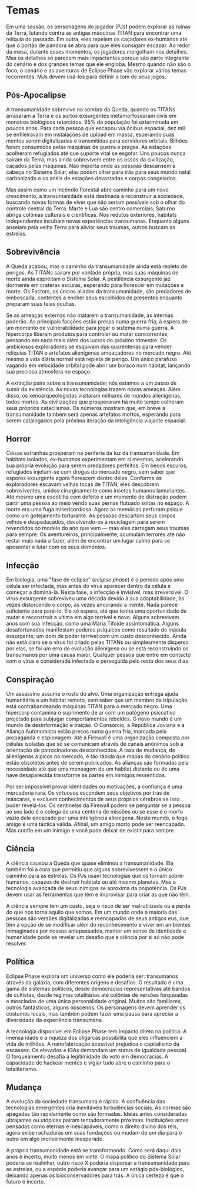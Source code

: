# Temas

Em uma sessão, os personagens do jogador (PJs) podem explorar as ruínas da Terra, lutando contra as antigas máquinas TITAN para encontrar uma relíquia do passado. Em outra, eles repelem os caçadores ex-humanos até que o portão de pandora se abra para que eles consigam escapar. Ao redor da mesa, durante esses momentos, os jogadores mergulham nos detalhes. Mas os detalhes só parecem mais impactantes porque são parte integrante do cenário e dos grandes temas que ele engloba. Mesmo quando não são o foco, o cenário e as aventuras de Eclipse Phase vão explorar vários temas recorrentes. MJs devem usá-los para definir o tom de seus jogos.

## Pós-Apocalipse

A transumanidade sobrevive na sombra da Queda, quando os TITANs arrasaram a Terra e os surtos exsurgentes metamorfosearam civis em monstros biológicos retorcidos. 95% da população foi exterminada em poucos anos. Para cada pessoa que escapou via ônibus espacial, dez mil se enfileiravam em instalações de upload em massa, esperando suas mentes serem digitalizadas e transmitidas para servidores orbitais. Bilhões foram consumidos pelas máquinas de guerra e pragas. As estações acolheram refugiados até que suporte vital se esgotar. Uns poucos nunca saíram da Terra, mas ainda sobrevivem entre os ossos da civilização, caçados pelas máquinas. Não importa onde as pessoas descansem a cabeça no Sistema Solar, elas podem olhar para trás para seus mundo natal carbonizado e os anéis de estações devastadas e corpos congelados.

Mas assim como um incêndio florestal abre caminho para um novo crescimento, a transumanidade está destinada a reconstruir a sociedade, buscando novas formas de viver que não seriam possíveis sob o olhar do controle central da Terra. Marte e Lua são centro comerciais; Saturno abriga colônias culturais e científicas. Nos redutos exteriores, habitats independentes incubam novas experiências transumanas. Enquanto alguns anseiam pela velha Terra para aliviar seus traumas, outros buscam as estrelas.

## Sobrevivência

A Queda acabou, mas o caminho da transumanidade ainda está repleto de perigos. As TITANs saíram por vontade própria, mas suas máquinas de morte ainda espreitam o Sistema Solar. A pestilência exsurgente jaz dormente em crateras escuras, esperando para florescer em mutações e morte. Os Factors, os únicos aliados da transumanidade, são predadores de emboscada, contentes a encher seus escolhidos de presentes enquanto preparam suas teias ocultas.

Se as ameaças externas não matarem a transumanidade, as internas poderão. As principais facções estão presas numa guerra fria, à espera de um momento de vulnerabilidade para jogar o sistema numa guerra. A hipercorps liberam produtos para controlar ou matar concorrentes, pensando em nada mais além dos lucros do próximo trimestre. Os ambiciosos exploradores se esquivam das quarentenas para vender relíquias TITAN e artefatos alienígenas ameaçadores no mercado negro. Até mesmo a vida diária normal está repleta de perigo. Um único parafuso vagando em velocidade orbital pode abrir um buraco num habitat, lançando sua preciosa atmosfera no espaço.

A extinção paira sobre a transumanidade; nós estamos a um passo de sumir da existência. As novas tecnologias trazem novas ameaças. Além disso, os xenoarqueologistas visitaram milhares de mundos alienígenas, todos mortos. As civilizações que prosperaram há muito tempo colheram seus próprios cataclismas. Os números mostram que, em breve a transumanidade também será apenas artefatos mortos, esperando para serem catalogados pela próxima iteração da inteligência viajante espacial.

## Horror

Coisas estranhas prosperam na periferia da luz da transumanidade. Em habitats isolados, _ex-humanos_ experimentam em si mesmos, acelerando sua própria evolução para serem predadores perfeitos. Em becos escuros, refugiados injetam-se com drogas do mercado negro, sem saber que esporos exsurgente agora florescem dentro deles. Conforme os exploradores escavam velhas tocas de TITAN, eles descobrem sobreviventes, unidos cirurgicamente como insetos humanos lamuriantes. Até mesmo uma escotilha com defeito e um momento de distração podem partir uma pessoa ao meio vendo suas pernas flutuado soltas no espaço. A morte era uma fuga misericordiosa. Agora as memórias perfuram psique como um gotejamento torturante. As pessoas descartam seus corpos velhos e despedaçados, devolvendo-os à reciclagem para serem revendidos no modelo do ano que vem — mas eles carregam seus traumas para sempre. Os aventureiros, principalmente, acumulam terrores até não restar mais nada a fazer, além de encontrar um lugar calmo para se aposentar e lutar com os seus demónios.

## Infecção

Em biologia, uma "fase de eclipse" (_eclipse phase_) é o período após uma célula ser infectada, mas antes do vírus aparecer dentro da célula e começar a dominá-la. Nesta fase, a infecção é invisível, mas irreversível. O vírus exsurgente sobreviveu uma década devido à sua adaptabilidade, às vezes distorcendo o corpo, às vezes ancorando a mente. Nada parece suficiente para pará-lo. Ele só espera, até que tenha uma oportunidade de mutar e reconstruir a vítima em algo terrível e novo. Alguns sobrevivem anos com sua infecção, como uma Maria Tifoide assintomática. Alguns desafortunados manifestam poderes psíquicos como resultado de mácula exsurgente; um dom de poder terrível com um custo desconhecido. Ainda não está claro se o vírus foi criado pelas TITANs ou simplesmente disperso por elas, se foi um erro de evolução alienígena ou se está reconstruindo os transumanos por uma causa maior. Qualquer pessoa que entre em contacto com o vírus é considerada infectada e perseguida pelo resto dos seus dias.

## Conspiração

Um assassino assume o rosto do alvo. Uma organização entrega ajuda humanitária a um habitat remoto, sem saber que um membro da tripulação está contrabandeando máquinas TITAN para o mercado negro. Uma hipercorp contamina o suprimento de ar com um patógeno psicoativo projetado para subjugar comportamentos rebeldes. O novo mundo é um mundo de desinformação e traição. O Consórcio, a República Joviana e a Aliança Autonomista estão presos numa guerra fria, marcada pela propaganda e espionagem. Até a Firewall é uma organização composta por células isoladas que só se comunicam através de canais anônimos sob a orientação de patrocinadores desconhecidos. A taxa de mudança, de alienígenas a picos no mercado, é tão rápida que mapas do cenário político estão obsoletos antes de serem publicados. As alianças são formadas pela necessidade até que uma mensagem de um habitat distante ou de uma nave desaparecida transforme as partes em inimigos ressentidos.

Por ser impossível provar identidades ou motivações, a confiança é uma mercadoria rara. Os virtuosos escondem seus objetivos por trás de máscaras, e excluem conhecimentos de seus próprios cérebros se isso puder revelá-los. Os sentinelas da Firewall podem se perguntar se a pessoa ao seu lado é o colega de uma centena de missões ou se esse é o morfo vazio dele encapado por uma inteligência alienígena. Neste mundo, o fogo amigo é uma táctica válida. Afinal, um amigo morto pode ser reencapado. Mas confie em um inimigo e você pode deixar de existir para sempre.

## Ciência

A ciência causou a Queda que quase eliminou a transumanidade. Ela também foi a cura que permitiu que alguns sobrevivessem e o único caminho para as estrelas. Os PJs usam tecnologias que os tornam sobre-humanos, capazes de destruir habitats ou até mesmo planetas. Mas a tecnologia avançada de seus inimigos se aproxima da onipotência. Os PJs devem usar as ferramentas que têm e improvisar para criar as que não têm.

A ciência sempre tem um custo, seja o risco de ser mal-utilizada ou a perda do que nos torna aquilo que somos. Em um mundo onde a maioria das pessoas são versões digitalizadas e reencapadas de seus antigos eus, que têm a opção de se modificar além do reconhecimento e viver em ambientes inimaginados por nossos antepassados, manter um senso de identidade e humanidade pode se revelar um desafio que a ciência por si só não pode resolver.

## Política

Eclipse Phase explora um universo como ele poderia ser: transumanos através da galáxia, com diferentes origens e desafios. O resultado é uma gama de sistemas políticos, desde democracias representativas até bandos de cultistas, desde regimes totalitários até colônias de versões forqueadas e mescladas de uma única personalidade original. Muitos são familiares, outros fantásticos, alguns obscenos. Os personagens devem aprender os costumes locais, mas também podem fazer uma pausa para apreciar a diversidade da experiência transumana.

A tecnologia disponível em Eclipse Phase tem impacto direto na política. A imensa idade e a riqueza dos oligarcas possibilita que eles influenciem a vida de milhões. A nanofabricação acessível prejudica o capitalismo da escassez. Os elevados e IGAs demandam um status de igualdade pessoal. O forqueamento desafia a legitimidade do voto em democracias. A capacidade de hackear mentes e vigiar tudo abre o caminho para o totalitarismo.

## Mudança

A evolução da sociedade transumana é rápida. A confluência das tecnologias emergentes cria inevitáveis turbulências sociais. As normas são apagadas tão rapidamente como são formadas. Ideias antes consideradas ultrajantes ou utópicas pairam tentadoramente próximas. Instituições antes pensadas como eternas e inescapáveis, como o direito divino dos reis, agora exibe rachaduras em suas fundações ou mudam de um dia para o outro em algo incrivelmente inesperado.

A própria transumanidade está se transformando. Como será daqui dois anos é incerto, muito menos em vinte. O mapa político do Sistema Solar poderia se realinhar, outro risco X poderia dispersar a transumanidade para as estrelas, ou a espécie poderia avançar para um estágio pós-biológico, deixando apenas os bioconservadores para trás. A única certeza é que o futuro é incerto.
